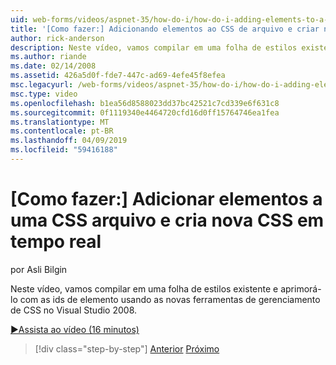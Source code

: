 ```yaml
---
uid: web-forms/videos/aspnet-35/how-do-i/how-do-i-adding-elements-to-a-css-file-and-create-new-css-on-the-fly
title: '[Como fazer:] Adicionando elementos ao CSS de arquivo e criar nova CSS em tempo real | Microsoft Docs'
author: rick-anderson
description: Neste vídeo, vamos compilar em uma folha de estilos existente e aprimorá-lo com as ids de elemento usando as novas ferramentas de gerenciamento de CSS no Visual Studio 2008.
ms.author: riande
ms.date: 02/14/2008
ms.assetid: 426a5d0f-fde7-447c-ad69-4efe45f8efea
msc.legacyurl: /web-forms/videos/aspnet-35/how-do-i/how-do-i-adding-elements-to-a-css-file-and-create-new-css-on-the-fly
msc.type: video
ms.openlocfilehash: b1ea56d8588023dd37bc42521c7cd339e6f631c8
ms.sourcegitcommit: 0f1119340e4464720cfd16d0ff15764746ea1fea
ms.translationtype: MT
ms.contentlocale: pt-BR
ms.lasthandoff: 04/09/2019
ms.locfileid: "59416188"
---
```

# <a name="how-do-i-adding-elements-to-a-css-file-and-create-new-css-on-the-fly"></a>[Como fazer:] Adicionar elementos a uma CSS arquivo e cria nova CSS em tempo real

por Asli Bilgin

Neste vídeo, vamos compilar em uma folha de estilos existente e aprimorá-lo com as ids de elemento usando as novas ferramentas de gerenciamento de CSS no Visual Studio 2008.

[&#9654;Assista ao vídeo (16 minutos)](https://channel9.msdn.com/Blogs/ASP-NET-Site-Videos/how-do-i-adding-elements-to-a-css-file-and-create-new-css-on-the-fly)

> [!div class="step-by-step"]
> [Anterior](how-do-i-working-with-visual-studio-2008-net-framework.md)
> [Próximo](how-do-i-advance-cascading-style-sheet-features-and-management.md)
